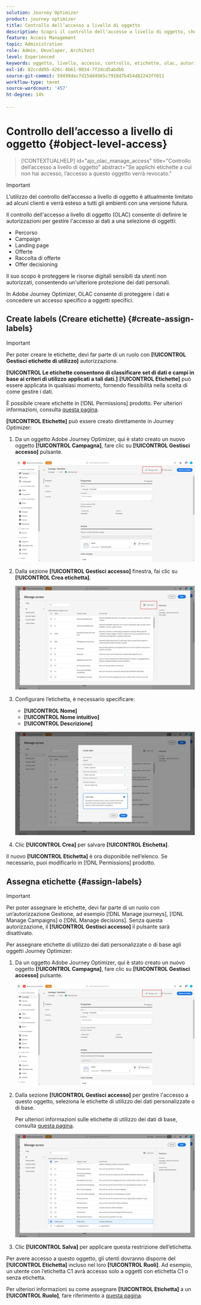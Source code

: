 ```yaml
---
solution: Journey Optimizer
product: journey optimizer
title: Controllo dell’accesso a livello di oggetto
description: Scopri il controllo dell’accesso a livello di oggetto, che consente di definire le autorizzazioni per gestire l’accesso ai dati per una selezione di oggetti
feature: Access Management
topic: Administration
role: Admin, Developer, Architect
level: Experienced
keywords: oggetto, livello, accesso, controllo, etichette, olac, autorizzazione
exl-id: 02ccdd95-426c-4b61-9834-7f2dcd5abdbb
source-git-commit: 59499dec7d15dd4565c7910d7b454d82243ff011
workflow-type: tm+mt
source-wordcount: '457'
ht-degree: 14%

---
```


# Controllo dell’accesso a livello di oggetto {#object-level-access}

>[!CONTEXTUALHELP]
>id="ajo_olac_manage_access"
>title="Controllo dell’accesso a livello di oggetto"
>abstract="Se applichi etichette a cui non hai accesso, l’accesso a questo oggetto verrà revocato."

>[!IMPORTANT]
>
>L’utilizzo del controllo dell’accesso a livello di oggetto è attualmente limitato ad alcuni clienti e verrà esteso a tutti gli ambienti con una versione futura.

Il controllo dell&#39;accesso a livello di oggetto (OLAC) consente di definire le autorizzazioni per gestire l&#39;accesso ai dati a una selezione di oggetti:

* Percorso
* Campaign
* Landing page
* Offerte
* Raccolta di offerte
* Offer decisioning

Il suo scopo è proteggere le risorse digitali sensibili da utenti non autorizzati, consentendo un&#39;ulteriore protezione dei dati personali.

In Adobe Journey Optimizer, OLAC consente di proteggere i dati e concedere un accesso specifico a oggetti specifici.

## Create labels (Creare etichette) {#create-assign-labels}

>[!IMPORTANT]
>
>Per poter creare le etichette, devi far parte di un ruolo con **[!UICONTROL Gestisci etichette di utilizzo]** autorizzazione.

**[!UICONTROL Le etichette consentono di classificare set di dati e campi in base ai criteri di utilizzo applicati a tali dati.]** **[!UICONTROL Etichette]** può essere applicata in qualsiasi momento, fornendo flessibilità nella scelta di come gestire i dati.

È possibile creare etichette in [!DNL Permissions] prodotto. Per ulteriori informazioni, consulta [questa pagina](https://experienceleague.adobe.com/docs/experience-platform/access-control/abac/permissions-ui/labels.html).

**[!UICONTROL Etichette]** può essere creato direttamente in Journey Optimizer:

1. Da un oggetto Adobe Journey Optimizer, qui è stato creato un nuovo oggetto **[!UICONTROL Campagna]**, fare clic su **[!UICONTROL Gestisci accesso]** pulsante.

   ![](assets/olac_1.png)

1. Dalla sezione **[!UICONTROL Gestisci accesso]** finestra, fai clic su **[!UICONTROL Crea etichetta]**.

   ![](assets/olac_2.png)

1. Configurare l’etichetta, è necessario specificare:
   * **[!UICONTROL Nome]**
   * **[!UICONTROL Nome intuitivo]**
   * **[!UICONTROL Descrizione]**

   ![](assets/olac_3.png)

1. Clic **[!UICONTROL Crea]** per salvare **[!UICONTROL Etichetta]**.

Il nuovo **[!UICONTROL Etichetta]** è ora disponibile nell’elenco. Se necessario, puoi modificarlo in [!DNL Permissions] prodotto.

## Assegna etichette {#assign-labels}

>[!IMPORTANT]
>
>Per poter assegnare le etichette, devi far parte di un ruolo con un’autorizzazione Gestione, ad esempio [!DNL Manage journeys], [!DNL Manage Campaigns] o [!DNL Manage decisions]. Senza questa autorizzazione, il **[!UICONTROL Gestisci accesso]** il pulsante sarà disattivato.

Per assegnare etichette di utilizzo dei dati personalizzate o di base agli oggetti Journey Optimizer:

1. Da un oggetto Adobe Journey Optimizer, qui è stato creato un nuovo oggetto **[!UICONTROL Campagna]**, fare clic su **[!UICONTROL Gestisci accesso]** pulsante.

   ![](assets/olac_1.png)

1. Dalla sezione **[!UICONTROL Gestisci accesso]** per gestire l&#39;accesso a questo oggetto, seleziona le etichette di utilizzo dei dati personalizzate o di base.

   Per ulteriori informazioni sulle etichette di utilizzo dei dati di base, consulta [questa pagina](https://experienceleague.adobe.com/docs/experience-platform/data-governance/labels/reference.html).

   ![](assets/olac_4.png)

1. Clic **[!UICONTROL Salva]** per applicare questa restrizione dell’etichetta.

Per avere accesso a questo oggetto, gli utenti dovranno disporre del **[!UICONTROL Etichetta]** incluso nel loro **[!UICONTROL Ruoli]**.
Ad esempio, un utente con l’etichetta C1 avrà accesso solo a oggetti con etichetta C1 o senza etichetta.

Per ulteriori informazioni su come assegnare **[!UICONTROL Etichetta]** a un **[!UICONTROL Ruolo]**, fare riferimento a [questa pagina](https://experienceleague.adobe.com/docs/experience-platform/access-control/abac/permissions-ui/permissions.html#manage-labels-for-a-role).

